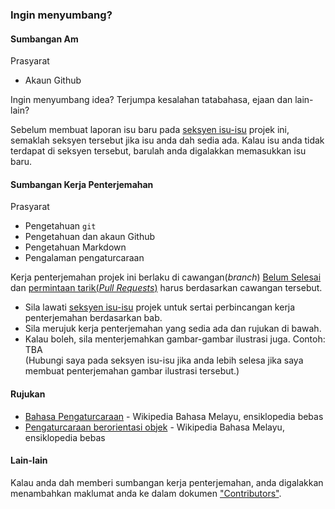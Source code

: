 ### Ingin menyumbang?

#### Sumbangan Am

Prasyarat

- Akaun Github

Ingin menyumbang idea? Terjumpa kesalahan tatabahasa, ejaan dan lain-lain?

Sebelum membuat laporan isu baru pada [seksyen isu-isu](https://github.com/contraultra/The-Swift-Programming-Language-in-Malay/issues) projek ini, semaklah seksyen tersebut jika isu anda dah sedia ada. Kalau isu anda tidak terdapat di seksyen tersebut, barulah anda digalakkan memasukkan isu baru.

#### Sumbangan Kerja Penterjemahan

Prasyarat

- Pengetahuan `git`
- Pengetahuan dan akaun Github
- Pengetahuan Markdown
- Pengalaman pengaturcaraan

Kerja penterjemahan projek ini berlaku di cawangan(*branch*) [Belum Selesai](https://github.com/contraultra/The-Swift-Programming-Language-in-Malay/tree/BelumSelesai) dan [permintaan tarik(*Pull Requests*)](https://github.com/contraultra/The-Swift-Programming-Language-in-Malay/pulls) harus berdasarkan cawangan tersebut.

- Sila lawati [seksyen isu-isu](https://github.com/contraultra/The-Swift-Programming-Language-in-Malay/issues) projek untuk sertai perbincangan kerja penterjemahan berdasarkan bab.
- Sila merujuk kerja penterjemahan yang sedia ada dan rujukan di bawah.
- Kalau boleh, sila menterjemahkan gambar-gambar ilustrasi juga. Contoh: TBA   
(Hubungi saya pada seksyen isu-isu jika anda lebih selesa jika saya membuat penterjemahan gambar ilustrasi tersebut.)

#### Rujukan 

- [Bahasa Pengaturcaraan](https://ms.wikipedia.org/wiki/Bahasa_pengaturcaraan) - Wikipedia Bahasa Melayu, ensiklopedia bebas
- [Pengaturcaraan berorientasi objek](https://ms.wikipedia.org/wiki/Pengaturcaraan_berorientasi_objek) - Wikipedia Bahasa Melayu, ensiklopedia bebas

#### Lain-lain

Kalau anda dah memberi sumbangan kerja penterjemahan, anda digalakkan menambahkan maklumat anda ke dalam dokumen ["Contributors"](Contributors.txt).
